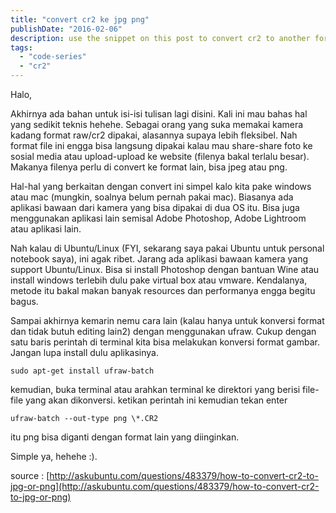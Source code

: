 ```yaml
---
title: "convert cr2 ke jpg png"
publishDate: "2016-02-06"
description: use the snippet on this post to convert cr2 to another format
tags:
  - "code-series"
  - "cr2"
---
```


Halo,

Akhirnya ada bahan untuk isi-isi tulisan lagi disini. Kali ini mau bahas hal yang sedikit teknis hehehe. Sebagai orang yang suka memakai kamera kadang format raw/cr2 dipakai, alasannya supaya lebih fleksibel. Nah format file ini engga bisa langsung dipakai kalau mau share-share foto ke sosial media atau upload-upload ke website (filenya bakal terlalu besar). Makanya filenya perlu di convert ke format lain, bisa jpeg atau png.

Hal-hal yang berkaitan dengan convert ini simpel kalo kita pake windows atau mac (mungkin, soalnya belum pernah pakai mac). Biasanya ada aplikasi bawaan dari kamera yang bisa dipakai di dua OS itu. Bisa juga menggunakan aplikasi lain semisal Adobe Photoshop, Adobe Lightroom atau aplikasi lain.

Nah kalau di Ubuntu/Linux (FYI, sekarang saya pakai Ubuntu untuk personal notebook saya), ini agak ribet. Jarang ada aplikasi bawaan kamera yang support Ubuntu/Linux. Bisa si install Photoshop dengan bantuan Wine atau install windows terlebih dulu pake virtual box atau vmware. Kendalanya, metode itu bakal makan banyak resources dan performanya engga begitu bagus.

Sampai akhirnya kemarin nemu cara lain (kalau hanya untuk konversi format dan tidak butuh editing lain2) dengan menggunakan ufraw. Cukup dengan satu baris perintah di terminal kita bisa melakukan konversi format gambar. Jangan lupa install dulu aplikasinya.

```
sudo apt-get install ufraw-batch
```

kemudian, buka terminal atau arahkan terminal ke direktori yang berisi file-file yang akan dikonversi. ketikan perintah ini kemudian tekan enter

```
ufraw-batch --out-type png \*.CR2
```

itu png bisa diganti dengan format lain yang diinginkan.

Simple ya, hehehe :).

source : [http://askubuntu.com/questions/483379/how-to-convert-cr2-to-jpg-or-png](http://askubuntu.com/questions/483379/how-to-convert-cr2-to-jpg-or-png)
